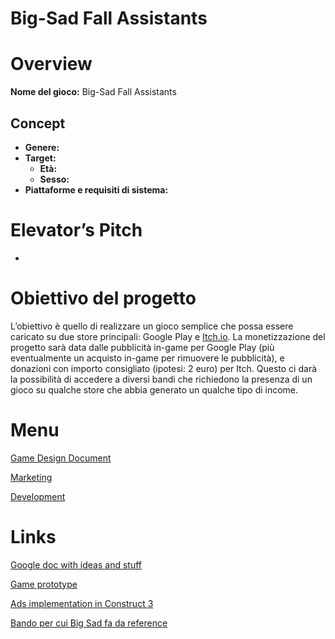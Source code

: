 # Big-Sad Fall Assistants

# **Overview**

**Nome del gioco:** Big-Sad Fall Assistants

## **Concept**

- **Genere:**
- **Target:**
    - **Età:**
    - **Sesso:**
- **Piattaforme e requisiti di sistema:**

# **Elevator’s Pitch**

-

# **Obiettivo del progetto**

L’obiettivo è quello di realizzare un gioco semplice che possa essere caricato su due store principali: Google Play e [Itch.io](http://itch.io/). La monetizzazione del progetto sarà data dalle pubblicità in-game per Google Play (più eventualmente un acquisto in-game per rimuovere le pubblicità), e donazioni con importo consigliato (ipotesi: 2 euro) per Itch. Questo ci darà la possibilità di accedere a diversi bandi che richiedono la presenza di un gioco su qualche store che abbia generato un qualche tipo di income.

# Menu

[Game Design Document](Big-Sad%20Fall%20Assistants%20e0f0eb7c14944ee992033144fd89ab97/Game%20Design%20Document%20019d02aac2c041aa88aff3e848835b6a.md)

[Marketing](Big-Sad%20Fall%20Assistants%20e0f0eb7c14944ee992033144fd89ab97/Marketing%2003fe55af91c5414a9d2450e2f3dc947b.md)

[Development](Big-Sad%20Fall%20Assistants%20e0f0eb7c14944ee992033144fd89ab97/Development%20c27681b83b674952900ee7f2a89afb9b.md)

# Links

[Google doc with ideas and stuff](https://docs.google.com/document/d/1s20L108youcq1AuvmM37aEJB7_WcLifb6ieTDxb-0Ls/edit#)

[Game prototype](https://lab.indiciopponibili.com/big-sad/v0.0.1/)

[Ads implementation in Construct 3](https://www.constructcollection.com/documentations/ironsource/admob-ads)

[Bando per cui Big Sad fa da reference](https://ec.europa.eu/info/funding-tenders/opportunities/docs/2021-2027/crea/wp-call/2023/call-fiche_crea-media-2023-devvgim_en.pdf)